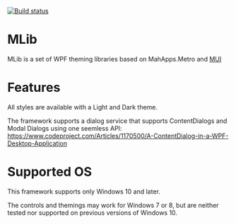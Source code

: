 [![Build status](https://ci.appveyor.com/api/projects/status/mhg80nk8ywbk9dat?svg=true)](https://ci.appveyor.com/project/Dirkster99/mlib)
# MLib
MLib is a set of WPF theming libraries based on MahApps.Metro and <a href="https://github.com/firstfloorsoftware/mui/tree/master/1.0/FirstFloor.ModernUI/Shared/Assets">MUI</a>

# Features

All styles are available with a Light and Dark theme.

The framework supports a dialog service that supports ContentDialogs and Modal Dialogs using one seemless API:
https://www.codeproject.com/Articles/1170500/A-ContentDialog-in-a-WPF-Desktop-Application

# Supported OS

This framework supports only Windows 10 and later.

The controls and themings may work for Windows 7 or 8,
but are neither tested nor supported on previous versions of Windows 10.
